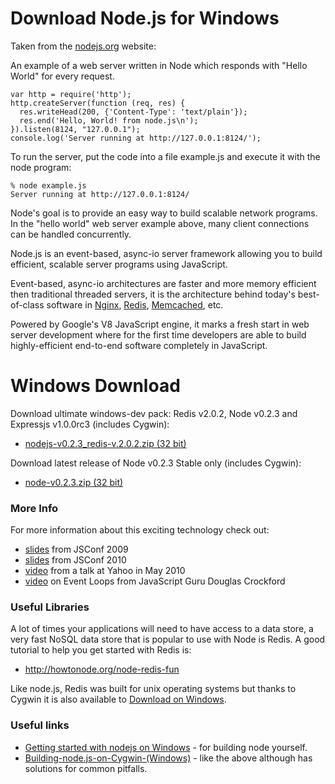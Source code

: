 # Download Node.js for Windows #

Taken from the [nodejs.org](http://nodejs.org) website:

An example of a web server written in Node which responds with "Hello World" for every request.

```
var http = require('http');
http.createServer(function (req, res) {
  res.writeHead(200, {'Content-Type': 'text/plain'});
  res.end('Hello, World! from node.js\n');
}).listen(8124, "127.0.0.1");
console.log('Server running at http://127.0.0.1:8124/');
```

To run the server, put the code into a file example.js and execute it with the node program:
```
% node example.js
Server running at http://127.0.0.1:8124/
```

Node's goal is to provide an easy way to build scalable network programs. In the "hello world" web server example above, many client connections can be handled concurrently.

Node.js is an event-based, async-io server framework allowing you to build efficient, scalable server programs using JavaScript.

Event-based, async-io architectures are faster and more memory efficient then traditional threaded servers, it is the architecture behind today's best-of-class software in [Nginx](http://wiki.nginx.org/Main), [Redis](http://redis.io/), [Memcached](http://memcached.org/), etc.

Powered by Google's V8 JavaScript engine, it marks a fresh start in web server development where for the first time developers are able to build highly-efficient end-to-end software completely in JavaScript.

# Windows Download #

Download ultimate windows-dev pack: Redis v2.0.2, Node v0.2.3 and Expressjs v1.0.0rc3 (includes Cygwin):
  * [nodejs-v0.2.3\_redis-v.2.0.2.zip (32 bit)](http://servicestack.googlecode.com/files/nodejs-v0.2.3_redis-v.2.0.2.zip)

Download latest release of Node v0.2.3 Stable only (includes Cygwin):
  * [node-v0.2.3.zip (32 bit)](http://servicestack.googlecode.com/files/node-v0.2.3.zip)

### More Info ###

For more information about this exciting technology check out:
  * [slides](http://s3.amazonaws.com/four.livejournal/20091117/jsconf.pdf) from JSConf 2009
  * [slides](http://nodejs.org/jsconf2010.pdf) from JSConf 2010
  * [video](http://www.yuiblog.com/blog/2010/05/20/video-dahl/) from a talk at Yahoo in May 2010
  * [video](http://developer.yahoo.com/yui/theater/video.php?v=crockford-loopage) on Event Loops from JavaScript Guru Douglas Crockford

### Useful Libraries ###

A lot of times your applications will need to have access to a data store, a very fast NoSQL data store that is popular to use with Node is Redis.
A good tutorial to help you get started with Redis is:
  * http://howtonode.org/node-redis-fun

Like node.js, Redis was built for unix operating systems but thanks to Cygwin it is also available to [Download on Windows](http://code.google.com/p/servicestack/wiki/RedisWindowsDownload).

### Useful links ###

  * [Getting started with nodejs on Windows](http://codebetter.com/blogs/matthew.podwysocki/archive/2010/09/07/getting-started-with-node-js-on-windows.aspx) - for building node yourself.
  * [Building-node.js-on-Cygwin-(Windows)](http://github.com/ry/node/wiki/Building-node.js-on-Cygwin-(Windows)/22a5f48ac53c8234038bbb20ac8e2aba93fe8aa7) - like the above although has solutions for common pitfalls.